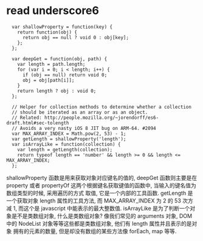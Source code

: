 # read underscore6

```
  var shallowProperty = function(key) {
    return function(obj) {
      return obj == null ? void 0 : obj[key];
    };
  };

  var deepGet = function(obj, path) {
    var length = path.length;
    for (var i = 0; i < length; i++) {
      if (obj == null) return void 0;
      obj = obj[path[i]];
    }
    return length ? obj : void 0;
  };

  // Helper for collection methods to determine whether a collection
  // should be iterated as an array or as an object.
  // Related: http://people.mozilla.org/~jorendorff/es6-draft.html#sec-tolength
  // Avoids a very nasty iOS 8 JIT bug on ARM-64. #2094
  var MAX_ARRAY_INDEX = Math.pow(2, 53) - 1;
  var getLength = shallowProperty('length');
  var isArrayLike = function(collection) {
    var length = getLength(collection);
    return typeof length == 'number' && length >= 0 && length <= MAX_ARRAY_INDEX;
  };

```
shallowProperty 函数是用来获取对象对应键名的值的, deepGet 函数则主要是在 property 或者 propertyOf 这两个根据键名获取键值的函数中, 当输入的键名值为数组类型的时候, 采用遍历的方式
取值, 它是一个内部的工具函数.
getLength 是一个获取对象 length 属性的工具方法, 而 MAX_ARRAY_INDEX 为 2 的 53 次方减 1, 而这个是 javascript 中能表示的最大整数值.
isArrayLike 是为了判断一个对象是不是类数组对象, 什么是类数组对象? 像我们常见的 arguments 对象, DOM 中的 NodeList 对象等等这些都是类数组对象, 他们有 length 属性并且表示的是对象
拥有的元素的数量, 但是却没有数组的某些方法像 forEach, map 等等.
